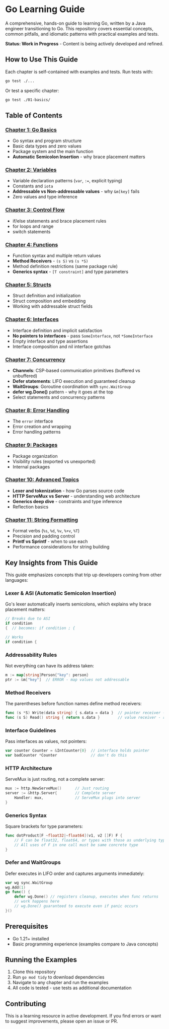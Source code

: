 # Go Learning Guide

A comprehensive, hands-on guide to learning Go, written by a Java engineer transitioning to Go. This repository covers essential concepts, common pitfalls, and idiomatic patterns with practical examples and tests.

**Status: Work in Progress** - Content is being actively developed and refined.

## How to Use This Guide

Each chapter is self-contained with examples and tests. Run tests with:
```bash
go test ./...
```

Or test a specific chapter:
```bash
go test ./01-basics/
```

## Table of Contents

### [Chapter 1: Go Basics](./01-basics/)
- Go syntax and program structure
- Basic data types and zero values
- Package system and the main function
- **Automatic Semicolon Insertion** - why brace placement matters

### [Chapter 2: Variables](./02-variables/)
- Variable declaration patterns (`var`, `:=`, explicit typing)
- Constants and `iota`
- **Addressable vs Non-addressable values** - why `&m[key]` fails
- Zero values and type inference

### [Chapter 3: Control Flow](./03-control-flow/)
- if/else statements and brace placement rules
- for loops and range
- switch statements

### [Chapter 4: Functions](./04-functions/)
- Function syntax and multiple return values
- **Method Receivers** - `(s S)` vs `(s *S)`
- Method definition restrictions (same package rule)
- **Generics syntax** - `[T constraint]` and type parameters

### [Chapter 5: Structs](./05-structs/)
- Struct definition and initialization
- Struct composition and embedding
- Working with addressable struct fields

### [Chapter 6: Interfaces](./06-interfaces/)
- Interface definition and implicit satisfaction
- **No pointers to interfaces** - pass `SomeInterface`, not `*SomeInterface`
- Empty interface and type assertions
- Interface composition and nil interface gotchas

### [Chapter 7: Concurrency](./07-concurrency/)
- **Channels**: CSP-based communication primitives (buffered vs unbuffered)
- **Defer statements**: LIFO execution and guaranteed cleanup
- **WaitGroups**: Goroutine coordination with `sync.WaitGroup`
- **defer wg.Done()** pattern - why it goes at the top
- Select statements and concurrency patterns

### [Chapter 8: Error Handling](./08-error-handling/)
- The `error` interface
- Error creation and wrapping
- Error handling patterns

### [Chapter 9: Packages](./09-packages/)
- Package organization
- Visibility rules (exported vs unexported)
- Internal packages

### [Chapter 10: Advanced Topics](./10-advanced/)
- **Lexer and tokenization** - how Go parses source code
- **HTTP ServeMux vs Server** - understanding web architecture
- **Generics deep dive** - constraints and type inference
- Reflection basics

### [Chapter 11: String Formatting](./11-string-formatting/)
- Format verbs (`%s`, `%d`, `%v`, `%+v`, `%T`)
- Precision and padding control
- **Printf vs Sprintf** - when to use each
- Performance considerations for string building

## Key Insights from This Guide

This guide emphasizes concepts that trip up developers coming from other languages:

### **Lexer & ASI (Automatic Semicolon Insertion)**
Go's lexer automatically inserts semicolons, which explains why brace placement matters:
```go
// Breaks due to ASI
if condition
{  // becomes: if condition ; {

// Works
if condition {
```

### **Addressability Rules**
Not everything can have its address taken:
```go
m := map[string]Person{"key": person}
ptr := &m["key"]  // ERROR - map values not addressable
```

### **Method Receivers**
The parentheses before function names define method receivers:
```go
func (s *S) Write(data string) { s.data = data }  // pointer receiver - can modify
func (s S) Read() string { return s.data }        // value receiver - read-only
```

### **Interface Guidelines**
Pass interfaces as values, not pointers:
```go
var counter Counter = &IntCounter{0}  // interface holds pointer
var badCounter *Counter               // don't do this
```

### **HTTP Architecture**
ServeMux is just routing, not a complete server:
```go
mux := http.NewServeMux()      // Just routing
server := &http.Server{        // Complete server
    Handler: mux,              // ServeMux plugs into server
}
```

### **Generics Syntax**
Square brackets for type parameters:
```go
func dotProduct[F ~float32|~float64](v1, v2 []F) F {
    // F can be float32, float64, or types with those as underlying types
    // All uses of F in one call must be same concrete type
}
```

### **Defer and WaitGroups**
Defer executes in LIFO order and captures arguments immediately:
```go
var wg sync.WaitGroup
wg.Add(1)
go func() {
    defer wg.Done() // registers cleanup, executes when func returns
    // work happens here
    // wg.Done() guaranteed to execute even if panic occurs
}()
```

## Prerequisites

- Go 1.21+ installed
- Basic programming experience (examples compare to Java concepts)

## Running the Examples

1. Clone this repository
2. Run `go mod tidy` to download dependencies
3. Navigate to any chapter and run the examples
4. All code is tested - use tests as additional documentation

## Contributing

This is a learning resource in active development. If you find errors or want to suggest improvements, please open an issue or PR.